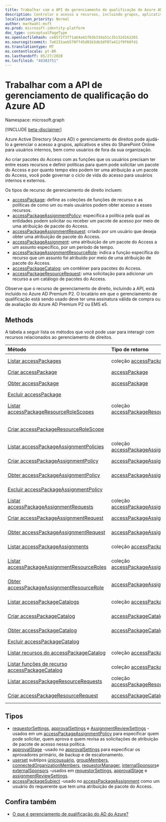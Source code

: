 ```yaml
---
title: Trabalhar com a API de gerenciamento de qualificação do Azure AD
description: Controlar o acesso a recursos, incluindo grupos, aplicativos e sites por meio do gerenciamento de qualificação do Azure AD
localization_priority: Normal
author: markwahl-msft
ms.prod: microsoft-identity-platform
doc_type: conceptualPageType
ms.openlocfilehash: ce8572f3f71a64a41f02b33da51c35132d162201
ms.sourcegitcommit: 7a6231aeb570ff45d01b3db3df07a411f9f60fd1
ms.translationtype: MT
ms.contentlocale: pt-BR
ms.lasthandoff: 05/27/2020
ms.locfileid: "44383751"
---
```

# <a name="working-with-the-azure-ad-entitlement-management-api"></a>Trabalhar com a API de gerenciamento de qualificação do Azure AD

Namespace: microsoft.graph

[!INCLUDE [beta-disclaimer](../../includes/beta-disclaimer.md)]

Azure Active Directory (Azure AD) o gerenciamento de direitos pode ajudá-lo a gerenciar o acesso a grupos, aplicativos e sites do SharePoint Online para usuários internos, bem como usuários de fora da sua organização.

Ao criar pacotes do Access com as funções que os usuários precisam ter entre esses recursos e definir políticas para quem pode solicitar um pacote do Access e por quanto tempo eles podem ter uma atribuição a um pacote do Access, você pode governar o ciclo de vida do acesso para usuários internos e externos.

Os tipos de recurso de gerenciamento de direito incluem:

- [accessPackage](accesspackage.md): define as coleções de funções de recurso e as políticas de como um ou mais usuários podem obter acesso a esses recursos.
- [accessPackageAssignmentPolicy](accesspackageassignmentpolicy.md): especifica a política pela qual as entidades podem solicitar ou receber um pacote de acesso por meio de uma atribuição de pacote do Access.
- [accessPackageAssignmentRequest](accesspackageassignmentrequest.md): criado por um usuário que deseja obter uma atribuição de pacote do Access.
- [accessPackageAssignment](accesspackageassignment.md): uma atribuição de um pacote do Access a um assunto específico, por um período de tempo.
- [accessPackageAssignmentResourceRole](accesspackageassignmentresourcerole.md): indica a função específica do recurso que um assunto foi atribuído por meio de uma atribuição de pacote do Access.
- [accessPackageCatalog](accesspackagecatalog.md): um contêiner para pacotes do Access.
- [accessPackageResourceRequest](accesspackageresourcerequest.md): uma solicitação para adicionar um recurso a um catálogo de pacotes do Access.

Observe que o recurso de gerenciamento de direito, incluindo a API, está incluído no Azure AD Premium P2. O locatário em que o gerenciamento de qualificação está sendo usado deve ter uma assinatura válida de compra ou de avaliação do Azure AD Premium P2 ou EMS e5.

## <a name="methods"></a>Methods

A tabela a seguir lista os métodos que você pode usar para interagir com recursos relacionados ao gerenciamento de direitos.

| Método           | Tipo de retorno    |Descrição|
|:---------------|:--------|:----------|
| [Listar accessPackages](../api/accesspackage-list.md) | coleção [accessPackage](accesspackage.md) | Recupere uma lista de objetos **accessPackage** . |
| [Criar accessPackage](../api/accesspackage-post.md) | [accessPackage](accesspackage.md) | Criar um novo objeto **accessPackage** . |
| [Obter accessPackage](../api/accesspackage-get.md) | [accessPackage](accesspackage.md) | Ler propriedades e relações de um objeto **accessPackage** . |
| [Excluir accessPackage](../api/accesspackage-delete.md) | | Exclua **accessPackage**. |
| [Listar accessPackageResourceRoleScopes](../api/accesspackage-list-accesspackageresourcerolescopes.md) | coleção [accessPackageResourceRoleScope](accesspackageresourcerolescope.md) | Recupere uma lista de objetos **accessPackageResourceRoleScope** para um pacote do Access. |
| [Criar accessPackageResourceRoleScope](../api/accesspackage-post-accesspackageresourcerolescopes.md) | | Criar um novo objeto **accessPackageResourceRoleScope** para um pacote do Access. |
| [Listar accessPackageAssignmentPolicies](../api/accesspackageassignmentpolicy-list.md) | coleção [accessPackageAssignmentPolicy](accesspackageassignmentpolicy.md) | Recupere uma lista de objetos **accessPackageAssignmentPolicy** . |
| [Criar accessPackageAssignmentPolicy](../api/accesspackageassignmentpolicy-post.md) | [accessPackageAssignmentPolicy](accesspackageassignmentpolicy.md)| Criar um novo objeto **accessPackageAssignmentPolicy** . |
| [Obter accessPackageAssignmentPolicy](../api/accesspackageassignmentpolicy-get.md) | [accessPackageAssignmentPolicy](accesspackageassignmentpolicy.md) | Ler propriedades e relações de um objeto **accessPackageAssignmentPolicy** . |
| [Excluir accessPackageAssignmentPolicy](../api/accesspackageassignmentpolicy-delete.md) | | Excluir um **accessPackageAssignmentPolicy**. |
| [Listar accessPackageAssignmentRequests](../api/accesspackageassignmentrequest-list.md) | coleção [accessPackageAssignmentRequest](accesspackageassignmentrequest.md) | Recupere uma lista de objetos **accessPackageAssignmentRequest** . |
| [Criar accessPackageAssignmentRequest](../api/accesspackageassignmentrequest-post.md) | [accessPackageAssignmentRequest](accesspackageassignmentrequest.md) | Criar um novo **accessPackageAssignmentRequest**. |
| [Obter accessPackageAssignmentRequest](../api/accesspackageassignmentrequest-get.md) | [accessPackageAssignmentRequest](accesspackageassignmentrequest.md) | Ler propriedades e relações de um objeto **accessPackageAssignmentRequest** . |
| [Listar accessPackageAssignments](../api/accesspackageassignment-list.md) | coleção [accessPackageAssignment](accesspackageassignment.md) | Recupere uma lista de objetos **accessPackageAssignment** . |
| [Listar accessPackageAssignmentResourceRoles](../api/accesspackageassignmentresourcerole-list.md) | coleção [accessPackageAssignmentResourceRole](accesspackageassignmentresourcerole.md) | Recupere uma lista de objetos **accessPackageAssignmentResourceRole** . |
| [Obter accessPackageAssignmentResourceRole](../api/accesspackageassignmentresourcerole-get.md) | [accessPackageAssignmentResourceRole](accesspackageassignmentresourcerole.md)  | Recupere um objeto **accessPackageAssignmentResourceRole** . |
| [Listar accessPackageCatalogs](../api/accesspackagecatalog-list.md) | coleção [accessPackageCatalog](accesspackagecatalog.md) | Recupere uma lista de objetos **accessPackageCatalogs** . |
| [Criar accessPackageCatalog](../api/accesspackagecatalog-post.md) | [accessPackageCatalog](accesspackagecatalog.md) | Criar um novo objeto **accessPackageCatalog** . |
| [Obter accessPackageCatalog](../api/accesspackagecatalog-get.md) | [accessPackageCatalog](accesspackagecatalog.md) | Ler propriedades e relações de um objeto **accessPackageCatalog** . |
| [Excluir accessPackageCatalog](../api/accesspackagecatalog-delete.md) | | Excluir um **accessPackageCatalog**. |
| [Listar recursos do accessPackageCatalog](../api/accesspackagecatalog-list-accesspackageresources.md) | coleção [accessPackageResource](accesspackageresource.md) | Recupere uma lista de objetos **accessPackageResource** . |
| [Listar funções de recurso accessPackageCatalog](../api/accesspackagecatalog-list-accesspackageresourceroles.md) | coleção [accessPackageResourceRole](accesspackageresourcerole.md) | Recupere uma lista de objetos **accessPackageResourceRole** . |
| [Listar accessPackageResourceRequests](../api/accesspackageresourcerequest-list.md) | coleção [accessPackageResourceRequest](accesspackageresourcerequest.md) | Ler propriedades e relações de objetos **accessPackageResourceRequest** . |
| [Criar accessPackageResourceRequest](../api/accesspackageresourcerequest-post.md) | [accessPackageCatalog](accesspackageresourcerequest.md) | Criar um novo objeto **accessPackageResourceRequest** . |

## <a name="types"></a>Tipos

- [requestorSettings](requestorsettings.md), [approvalSettings](approvalsettings.md) e [AssignmentReviewSettings](assignmentreviewsettings.md) -usados em um [accessPackageAssignmentPolicy](accesspackageassignmentpolicy.md) para especificar quem pode solicitar, quem aprova e quem revisa as solicitações de atribuição de pacote de acesso nessa política.
- [approvalStage](approvalstage.md) -usado no [approvalSettings](approvalsettings.md) para especificar os aprovadores primário, de backup e de escalonamento.
- [userset](userset.md) subtipos [únicousuário](singleuser.md), [groupMembers](groupmembers.md), [connectedOrganizationMembers](connectedorganizationmembers.md), [requestorManager](requestormanager.md), [internalSponsors](internalsponsors.md)e [externalSponsors](externalsponsors.md) -usados em [requestorSettings](requestorsettings.md), [approvalStage](approvalstage.md) e [assignmentReviewSettings](assignmentreviewsettings.md).
- [accessPackageSubject](accesspackagesubject.md) -usado no [accessPackageAssignment](accesspackageassignment.md) como um usuário do requerente que tem uma atribuição de pacote do Access.

## <a name="see-also"></a>Confira também

 - [O que é gerenciamento de qualificação do AD do Azure?](https://docs.microsoft.com/azure/active-directory/governance/entitlement-management-overview)



<!-- uuid: 16cd6b66-4b1a-43a1-adaf-3a886856ed98
2019-02-04 14:57:30 UTC -->
<!-- {
  "type": "#page.annotation",
  "description": "Service root",
  "keywords": "",
  "section": "documentation",
  "tocPath": ""
}-->
